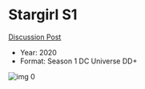 # Stargirl S1

[Discussion Post](https://www.avsforum.com/threads/bass-eq-for-filtered-movies.2995212/post-60029290)

* Year: 2020
* Format: Season 1 DC Universe DD+

![img 0](https://i.imgur.com/OevkNPE.jpg)

